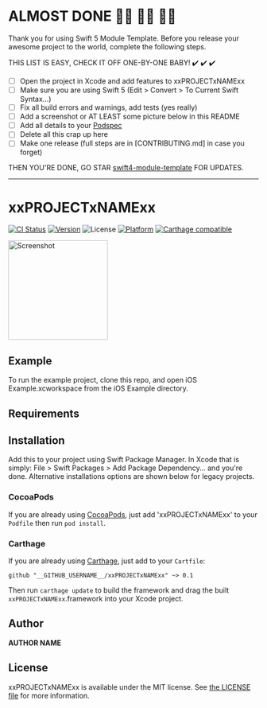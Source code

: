# ALMOST DONE :walking_woman: :running_woman: :biking_woman:

Thank you for using Swift 5 Module Template. Before you release your awesome project to the world, complete the following steps.

THIS LIST IS EASY, CHECK IT OFF ONE-BY-ONE BABY! ✔️ ✔️ ✔️

 - [ ] Open the project in Xcode and add features to xxPROJECTxNAMExx
 - [ ] Make sure you are using Swift 5 (Edit > Convert > To Current Swift Syntax…)
 - [ ] Fix all build errors and warnings, add tests (yes really)
 - [ ] Add a screenshot or AT LEAST some picture below in this README
 - [ ] Add all details to your [Podspec](xxPROJECTxNAMExx.podspec)
 - [ ] Delete all this crap up here
 - [ ] Make one release (full steps are in [CONTRIBUTING.md] in case you forget)

THEN YOU'RE DONE, GO STAR [swift4-module-template](https://github.com/fulldecent/swift4-module-template) FOR UPDATES.

----

# xxPROJECTxNAMExx

[![CI Status](http://img.shields.io/travis/__GITHUB_USERNAME__/xxPROJECTxNAMExx.svg?style=flat)](https://travis-ci.org/__GITHUB_USERNAME__/xxPROJECTxNAMExx)
[![Version](https://img.shields.io/cocoapods/v/xxPROJECTxNAMExx.svg?style=flat)](https://cocoapods.org/pods/xxPROJECTxNAMExx)
![License](https://img.shields.io/github/license/__GITHUB_USERNAME__/xxPROJECTxNAMExx)
[![Platform](https://img.shields.io/cocoapods/p/xxPROJECTxNAMExx.svg?style=flat)](https://cocoapods.org/pods/xxPROJECTxNAMExx)
[![Carthage compatible](https://img.shields.io/badge/Carthage-compatible-4BC51D.svg?style=flat)](https://github.com/Carthage/Carthage)

<a href="https://placehold.it/400?text=Screen+shot"><img width=200 height=200 src="https://placehold.it/400?text=Screen+shot" alt="Screenshot" /></a>


## Example

To run the example project, clone this repo, and open iOS Example.xcworkspace from the iOS Example directory.


## Requirements


## Installation

Add this to your project using Swift Package Manager. In Xcode that is simply: File > Swift Packages > Add Package Dependency... and you're done. Alternative installations options are shown below for legacy projects.

### CocoaPods

If you are already using [CocoaPods](http://cocoapods.org), just add 'xxPROJECTxNAMExx' to your `Podfile` then run `pod install`.

### Carthage

If you are already using [Carthage](https://github.com/Carthage/Carthage), just add to your `Cartfile`:

```ogdl
github "__GITHUB_USERNAME__/xxPROJECTxNAMExx" ~> 0.1
```

Then run `carthage update` to build the framework and drag the built `xxPROJECTxNAMExx`.framework into your Xcode project.


## Author

__AUTHOR NAME__


## License

xxPROJECTxNAMExx is available under the MIT license. See [the LICENSE file](LICENSE) for more information.
